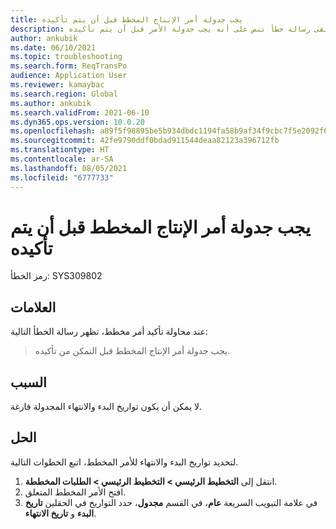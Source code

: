```yaml
---
title: يجب جدولة أمر الإنتاج المخطط قبل أن يتم تأكيده
description: عند محاولة تأكيد أمر مخطط، فإنك تتلقى رسالة خطأ تنص على أنه يجب جدولة الأمر قبل أن يتم تأكيده.
author: ankubik
ms.date: 06/10/2021
ms.topic: troubleshooting
ms.search.form: ReqTransPo
audience: Application User
ms.reviewer: kamaybac
ms.search.region: Global
ms.author: ankubik
ms.search.validFrom: 2021-06-10
ms.dyn365.ops.version: 10.0.20
ms.openlocfilehash: a89f5f98895be5b934dbdc1194fa58b9af34f9cbc7f5e2092f6f47791dd52400
ms.sourcegitcommit: 42fe9790ddf0bdad911544deaa82123a396712fb
ms.translationtype: HT
ms.contentlocale: ar-SA
ms.lasthandoff: 08/05/2021
ms.locfileid: "6777733"
---
```

# <a name="planned-production-order-must-be-scheduled-before-it-can-be-firmed"></a>يجب جدولة أمر الإنتاج المخطط قبل أن يتم تأكيده

رمز الخطأ: SYS309802

## <a name="symptoms"></a>العلامات

عند محاولة تأكيد أمر مخطط، تظهر رسالة الخطأ التالية:

> يجب جدولة أمر الإنتاج المخطط قبل التمكن من تأكيده.

## <a name="cause"></a>السبب

لا يمكن أن يكون تواريخ البدء والانتهاء المجدولة فارغة.

## <a name="resolution"></a>الحل

لتحديد تواريخ البدء والانتهاء للأمر المخطط، اتبع الخطوات التالية.

1. انتقل إلى **التخطيط الرئيسي \> التخطيط الرئيسي \> الطلبات المخططة**.
1. افتح الأمر المخطط المتعلق.
1. في علامة التبويب السريعة **عام**، في القسم **مجدول**، حدد التواريخ في الحقلين **تاريخ البدء** و **تاريخ الانتهاء**.
